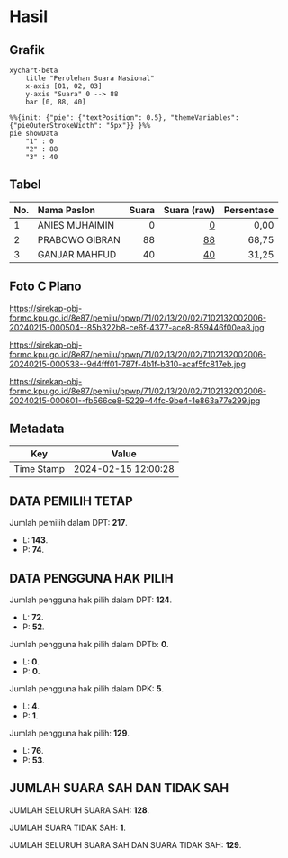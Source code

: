 # Hasil

## Grafik

```mermaid
xychart-beta
    title "Perolehan Suara Nasional"
    x-axis [01, 02, 03]
    y-axis "Suara" 0 --> 88
    bar [0, 88, 40]
```

```mermaid
%%{init: {"pie": {"textPosition": 0.5}, "themeVariables": {"pieOuterStrokeWidth": "5px"}} }%%
pie showData
    "1" : 0
    "2" : 88
    "3" : 40
```

## Tabel

| No. | Nama Paslon    | Suara | Suara (raw) | Persentase |
|:--- |:-------------- | -----:| -----------:| ----------:|
| 1   | ANIES MUHAIMIN | 0     | [0][p-1]    | 0,00       |
| 2   | PRABOWO GIBRAN | 88    | [88][p-2]   | 68,75      |
| 3   | GANJAR MAHFUD  | 40    | [40][p-3]   | 31,25      |


[p-1]: https://github.com/gigit-pemilu/pemilu-2024/blob/main/pilpres/hitung-suara/sub/71-sulawesi-utara/sub/02-minahasa/sub/13-pineleng/sub/2002-pineleng-ii/sub/006-tps/sub/paslon-1.txt
[p-2]: https://github.com/gigit-pemilu/pemilu-2024/blob/main/pilpres/hitung-suara/sub/71-sulawesi-utara/sub/02-minahasa/sub/13-pineleng/sub/2002-pineleng-ii/sub/006-tps/sub/paslon-2.txt
[p-3]: https://github.com/gigit-pemilu/pemilu-2024/blob/main/pilpres/hitung-suara/sub/71-sulawesi-utara/sub/02-minahasa/sub/13-pineleng/sub/2002-pineleng-ii/sub/006-tps/sub/paslon-3.txt

## Foto C Plano

https://sirekap-obj-formc.kpu.go.id/8e87/pemilu/ppwp/71/02/13/20/02/7102132002006-20240215-000504--85b322b8-ce6f-4377-ace8-859446f00ea8.jpg

https://sirekap-obj-formc.kpu.go.id/8e87/pemilu/ppwp/71/02/13/20/02/7102132002006-20240215-000538--9d4fff01-787f-4b1f-b310-acaf5fc817eb.jpg

https://sirekap-obj-formc.kpu.go.id/8e87/pemilu/ppwp/71/02/13/20/02/7102132002006-20240215-000601--fb566ce8-5229-44fc-9be4-1e863a77e299.jpg


## Metadata

| Key        | Value               |
| ---------- | ------------------- |
| Time Stamp | 2024-02-15 12:00:28 |


## DATA PEMILIH TETAP

Jumlah pemilih dalam DPT: **217**.
 * L: **143**.
 * P: **74**.

## DATA PENGGUNA HAK PILIH

Jumlah pengguna hak pilih dalam DPT: **124**.
 * L: **72**.
 * P: **52**.

Jumlah pengguna hak pilih dalam DPTb: **0**.
 * L: **0**.
 * P: **0**.

Jumlah pengguna hak pilih dalam DPK: **5**.
 * L: **4**.
 * P: **1**.

Jumlah pengguna hak pilih: **129**.
 * L: **76**.
 * P: **53**.

## JUMLAH SUARA SAH DAN TIDAK SAH

JUMLAH SELURUH SUARA SAH: **128**.

JUMLAH SUARA TIDAK SAH: **1**.

JUMLAH SELURUH SUARA SAH DAN SUARA TIDAK SAH: **129**.


